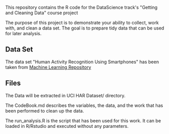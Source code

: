 This repository contains the R code for the DataScience track's "Getting and Cleaning Data" course project

The purpose of this project is to demonstrate your ability to collect, work with, and clean a data set. The goal is to prepare tidy data that can be used for later analysis.

## Data Set

The data set "Human Activity Recognition Using Smartphones" has been taken from [Machine Learning Repository](http://archive.ics.uci.edu/ml/datasets/Human+Activity+Recognition+Using+Smartphones#)


## Files

The Data will be extracted in UCI HAR Dataset/ directory.

The CodeBook.md describes the variables, the data, and the work that has been performed to clean up the data.

The run_analysis.R is the script that has been used for this work. It can be loaded in R/Rstudio and executed without any parameters.